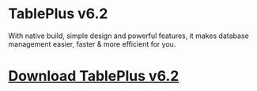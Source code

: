 # TablePlus v6.2

With native build, simple design and powerful features, it makes database management easier, faster & more efficient for you.

# [Download TablePlus v6.2](https://developer.team/database-development/35067-tableplus-v62.html)

